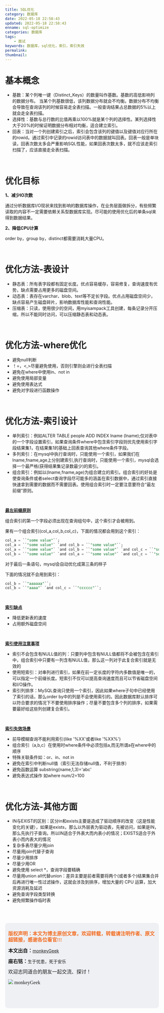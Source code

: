 ```yaml
---
title: SQL优化
category: 数据库
date: 2022-05-18 22:58:43
updated: 2022-05-18 22:58:43
enname: sql-optimize
categories: 数据库
tags:
	- 面试
keywords: 数据库，sql优化，索引，索引失效
permalink:
thumbnail:
---
```


# 基本概念

- 基数：某个列唯一键（Distinct_Keys）的数量叫作基数。<!--more-->基数的高低影响列的数据分布。 当某个列基数很低，该列数据分布就会不均衡。数据分布不均衡会导致在查询该列的时候容易走全表扫描。一般查询结果占总数据的5%以上就会走全表扫描。
- 选择性：基数与总行数的比值再乘以100%就是某个列的选择性。某列选择性大于20%的时候证明数据分布相对均衡，适合建立索引。
- 回表：当对一个列创建索引之后，索引会包含该列的键值以及键值对应行所在的rowid。通过索引中记录的rowid访问表中的数据就叫回表。回表一般是单块读，回表次数太多会严重影响SQL性能，如果回表次数太多，就不应该走索引扫描了，应该直接走全表扫描。

</br>



# 优化目标

**1、减少IO次数**

通过分析数据库I/O现状来找到影响的数据库操作，在业务层面做拆分，有些频繁读取的内容不一定需要依赖关系型数据库实现。尽可能的使用优化后的单条sql来得到数据结果。

**2、降低CPU计算**

order by，group by，distinct都需要消耗大量CPU。

</br>



# 优化方法-表设计

- 静态表：所有表字段都有固定长度。优点容易缓存，容易修复，查询速度有优势，缺点需要占用更多的磁盘空间。
- 动态表：表存在varchar、blob、text等不定长字段。优点占用磁盘空间少，缺点容易产生磁盘碎片，影响数据库性能和查询性能。
- 压缩表：只读，使用很少的空间，用myisampack工具创建，每条记录分开压缩，所以不能同时访问，可以压缩静态表和动态表。

</br>



# 优化方法-where优化

- 避免null判断
- ！=，<,>尽量避免使用，否则引擎则会进行全表扫描
- 避免在where中使用in、not in
- 避免使用局部变量
- 避免使用表达式
- 避免对字段进行函数操作

</br>



# 优化方法-索引设计

- 单列索引：例如ALTER TABLE people ADD INDEX lname (lname);仅对表中的一个字段设置索引，如果查询条件where中包含索引字段则优先使用索引字段结果集1，在结果集1的基础上回表查询其他where条件字段。
- 多列索引：在mysql中执行查询时，只能使用一个索引，如果我们在lname,fname,age上分别建索引,执行查询时，只能使用一个索引，mysql会选择一个最严格(获得结果集记录数最少)的索引。
- 组合索引：例如以(lname,fname,age)为组合建立的索引。组合索引的好处是使查询条件或者select查询字段尽可能多的涵盖在索引数据中，通过索引直接快速拿到需要的数据而不需要回表。使用组合索引时一定要注意要符合“最左前缀”原则。

</br>



**<u>最左前缀原则</u>**

组合索引的第一个字段必须出现在查询组句中，这个索引才会被用到。

果有一个组合索引(col_a,col_b,col_c)，下面的情况都会用到这个索引：

```sql
col_a = ``"some value"``;
col_a = ``"some value"` `and col_b = ``"some value"``;
col_a = ``"some value"` `and col_b = ``"some value"` `and col_c = ``"some value"``;
col_b = ``"some value"` `and col_a = ``"some value"` `and col_c = ``"some value"``;
```

对于最后一条语句，mysql会自动优化成第三条的样子

下面的情况就不会用到索引：

```sql
col_b = ``"aaaaaa"``;
col_b = ``"aaaa"` `and col_c = ``"cccccc"``;
```

</br>



**<u>索引缺点</u>**

- 降低更新表的速度
- 占用额外磁盘空间

</br>



**<u>索引使用注意事项</u>**

- 索引不会包含有NULL值的列：只要列中包含有NULL值都将不会被包含在索引中，组合索引中只要有一列含有NULL值，那么这一列对于此复合索引就是无效的
- 使用短索引：对串列进行索引，如果在前一定长度的字符内多数值是唯一的，可以指定一个前缀长度。短索引不仅可以提高查询速度而且可以节省磁盘空间和I/O操作。
- 索引列排序：MySQL查询只使用一个索引，因此如果where子句中已经使用了索引的话，那么order by中的列是不会使用索引的。因此数据库默认排序可以符合要求的情况下不要使用排序操作；尽量不要包含多个列的排序，如果需要最好给这些列创建复合索引。

</br>



**<u>索引失效场景</u>**

- 前导模糊查询不能利用索引(like '%XX'或者like '%XX%')
- 组合索引（a,b,c）在使用时where条件中必须包括a,而无所谓a在where中的顺序
- 特殊关联条件如：or、in、not in
- 避免在索引中判断null值（索引无法存储null值，不利于排序）
- 避免函数运算 substring(name,1,3)='abc'
- 避免表达式操作 如where num/2=100



</br>



# 优化方法-其他方面

- IN与EXIST的区别：区分in和exists主要是造成了驱动顺序的改变（这是性能变化的关键），如果是exists，那么以外层表为驱动表，先被访问，如果是IN，那么先执行子查询。所以IN适合于外表大而内表小的情况；EXISTS适合于外表小而内表大的情况
- 复杂多表尽量少用join
- 尽量用join代替子查询
- 尽量少用排序
- 尽量少用OR
- 避免使用 select *，查询字段要精确
- 尽量用union all代替union：差异主要是前者需要将两个(或者多个)结果集合并后再进行唯一性过滤操作，这就会涉及到排序，增加大量的 CPU 运算，加大资源消耗及延迟
- 避免查询字段类型转换
- 避免频繁操作临时表



</br>

</br>

</br>

<script>
var _hmt = _hmt || [];
(function() {
  var hm = document.createElement("script");
  hm.src = "https://hm.baidu.com/hm.js?2f798e6b269c8a40f12bef25d7f1876d";
  var s = document.getElementsByTagName("script")[0]; 
  s.parentNode.insertBefore(hm, s);
})();
</script>

<div style="height:260px; background-color:rgb(238,240,244); padding:10px;border-radius:10px;">
    <p style="color:#f36c21;font:bold 16px/20px 'kaiTi';">
      版权声明：本文为博主原创文章，欢迎转载，转载请注明作者、原文超链接，感谢各位看官!!!
    </p>
    <p>
      <span style="font:bold 16px/20px 'kaiTi';">本文出自：</span><a href="https://monkeyGeek369.github.io">monkeyGeek</a> 
    </p>
    <p>
      <span style="font:bold 16px/20px 'kaiTi';">座右铭：</span><span>生于忧患，死于安乐</span> 
    </p>
    <p>
      <span style="font:16px/20px 'kaiTi';">欢迎志同道合的朋友一起交流、探讨！</span> 
    </p>
    <img style="height:auto; width:auto;flot:left;" src="../../../../image/monkey64.png" /><span style="font:16px/20px 'kaiTi';flot:left;">   monkeyGeek</span>


